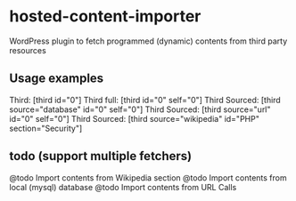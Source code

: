# hosted-content-importer

WordPress plugin to fetch programmed (dynamic) contents from third party resources


## Usage examples

Third: [third id="0"]
Third full: [third id="0" self="0"]
Third Sourced: [third source="database" id="0" self="0"]
Third Sourced: [third source="url" id="0" self="0"]
Third Sourced: [third source="wikipedia" id="PHP" section="Security"]


## todo (support multiple fetchers)

@todo Import contents from Wikipedia section
@todo Import contents from local (mysql) database
@todo Import contents from URL Calls
